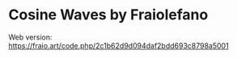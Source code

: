 # Cosine Waves by Fraiolefano

Web version: https://fraio.art/code.php/2c1b62d9d094daf2bdd693c8798a5001
